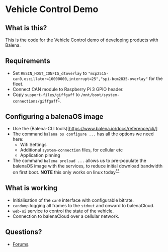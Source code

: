 # Vehicle Control Demo

## What is this?

This is the code for the Vehicle Control demo of developing products with Balena.

## Requirements

- Set `RESIN_HOST_CONFIG_dtoverlay` to `"mcp2515-can0,oscillator=16000000,interrupt=25","spi-bcm2835-overlay"` for the fleet.
- Connect CAN module to Raspberry Pi 3 GPIO header.
- Copy `support-files/giffgaff` to `/mnt/boot/system-connections/giffgaff`<sup>[*](https://www.balena.io/docs/reference/OS/network/2.x/#cellular-modem-setup)</sup>.

## Configuring a balenaOS image

- Use the (Balena-CLI tools)[https://www.balena.io/docs/reference/cli/]
- The command `balena os configure ...` has all the options we need here:
  - Wifi Settings
  - Additional `system-connection` files, for cellular etc
  - Application pinning
- The command `balena preload ...` allows us to pre-populate the balenaOS image with the services, to reduce initial download bandwidth on first boot. **NOTE** this only works on linux today<sup>[**](https://github.com/balena-io/balena-cli/issues/1099)</sup>

## What is working

- Initialisation of the `can0` interface with configurable bitrate.
- `candump` logging all frames to the `stdout` and onward to balenaCloud.
- `web-ui` service to control the state of the vehicle.
- Connection to balenaCloud over a cellular network.

## Questions?

- [Forums](https://forums.balena.io).

